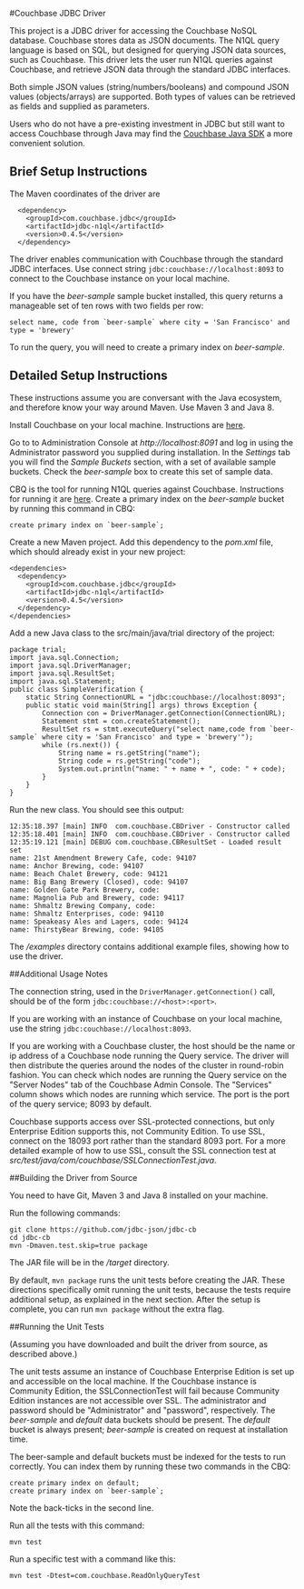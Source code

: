 #Couchbase JDBC Driver

This project is a JDBC driver for accessing the Couchbase NoSQL database. Couchbase stores data as JSON documents.
The N1QL query language is based on SQL, but designed for querying JSON data sources, such as Couchbase.
This driver lets the user run N1QL queries against Couchbase, and retrieve JSON data through the standard
JDBC interfaces. 

Both simple JSON values (string/numbers/booleans) and compound JSON values (objects/arrays) are supported.
Both types of values can be retrieved as fields and supplied as parameters.

Users who do not have a pre-existing investment in JDBC but still want to access Couchbase through Java
may find the [Couchbase Java SDK](http://developer.couchbase.com/documentation/server/4.1/sdks/java-2.2/java-intro.html)
a more convenient solution.

## Brief Setup Instructions

The Maven coordinates of the driver are 

      <dependency>
        <groupId>com.couchbase.jdbc</groupId>
        <artifactId>jdbc-n1ql</artifactId>
        <version>0.4.5</version>
      </dependency>

The driver enables communication with Couchbase through the standard JDBC interfaces. Use connect string `jdbc:couchbase://localhost:8093` to connect to the Couchbase instance on your local machine.

If you have the *beer-sample* sample bucket installed, this query returns a manageable set of ten rows with two fields per row:

    select name, code from `beer-sample` where city = 'San Francisco' and type = 'brewery'

To run the query, you will need to create a primary index on *beer-sample*.

## Detailed Setup Instructions

These instructions assume you are conversant with the Java ecosystem, and therefore
know your way around Maven. Use Maven 3 and Java 8. 

Install Couchbase on your local machine. Instructions are [here](http://developer.couchbase.com/documentation/server/4.1/getting-started/installing.html).

Go to to Administration Console at *http://localhost:8091* and log in using the Administrator password you supplied during installation. In the *Settings* tab you will find the *Sample Buckets* section, with a set of available sample buckets. Check the *beer-sample* box to create this set of sample data.

CBQ is the tool for running N1QL queries against Couchbase. Instructions for running it are [here](http://developer.couchbase.com/documentation/server/4.1/n1ql/n1ql-intro/cbq.html). Create a primary index on the *beer-sample* bucket by running this command in CBQ:

    create primary index on `beer-sample`;
    
Create a new Maven project. Add this dependency to the *pom.xml* file, which should already exist in your new project:

    <dependencies>
      <dependency>
        <groupId>com.couchbase.jdbc</groupId>
        <artifactId>jdbc-n1ql</artifactId>
        <version>0.4.5</version>
      </dependency>
    </dependencies>
    
Add a new Java class to the src/main/java/trial directory of the project:

    package trial;
    import java.sql.Connection;
    import java.sql.DriverManager;
    import java.sql.ResultSet;
    import java.sql.Statement;
    public class SimpleVerification {
        static String ConnectionURL = "jdbc:couchbase://localhost:8093";
        public static void main(String[] args) throws Exception {
            Connection con = DriverManager.getConnection(ConnectionURL);
            Statement stmt = con.createStatement();
            ResultSet rs = stmt.executeQuery("select name,code from `beer-sample` where city = 'San Francisco' and type = 'brewery'");
            while (rs.next()) {
                String name = rs.getString("name");
                String code = rs.getString("code");
                System.out.println("name: " + name + ", code: " + code);
            }
        }
    }

Run the new class. You should see this output:

    12:35:18.397 [main] INFO  com.couchbase.CBDriver - Constructor called
    12:35:18.401 [main] INFO  com.couchbase.CBDriver - Constructor called
    12:35:19.121 [main] DEBUG com.couchbase.CBResultSet - Loaded result set
    name: 21st Amendment Brewery Cafe, code: 94107
    name: Anchor Brewing, code: 94107
    name: Beach Chalet Brewery, code: 94121
    name: Big Bang Brewery (Closed), code: 94107
    name: Golden Gate Park Brewery, code: 
    name: Magnolia Pub and Brewery, code: 94117
    name: Shmaltz Brewing Company, code: 
    name: Shmaltz Enterprises, code: 94110
    name: Speakeasy Ales and Lagers, code: 94124
    name: ThirstyBear Brewing, code: 94105
    
The */examples* directory contains additional example files, showing how to use the driver.

##Additional Usage Notes

The connection string, used in the `DriverManager.getConnection()` call, should be of the form  `jdbc:couchbase://<host>:<port>`.

If you are working with an instance of Couchbase on your local machine, use the string `jdbc:couchbase://localhost:8093`. 

If you are working with a Couchbase cluster, the host should be the name or ip address of a Couchbase node running the Query service.
The driver will then distribute the queries around the nodes of the cluster in round-robin fashion. You can check which nodes are
running the Query service on the "Server Nodes" tab of the Couchbase Admin Console. The "Services" column shows which nodes are
running which service. The port is the port of the query service; 8093 by default.

Couchbase supports access over SSL-protected connections, but only Enterprise Edition supports this, not Community Edition.
To use SSL, connect on the 18093 port rather than the standard 8093 port. For a more detailed example of how to use SSL, consult
the SSL connection test at *src/test/java/com/couchbase/SSLConnectionTest.java*.

##Building the Driver from Source

You need to have Git, Maven 3 and Java 8 installed on your machine.

Run the following commands:

    git clone https://github.com/jdbc-json/jdbc-cb
    cd jdbc-cb
    mvn -Dmaven.test.skip=true package

The JAR file will be in the */target* directory.

By default, `mvn package` runs the unit tests before creating the JAR. 
These directions specifically omit running the unit tests, because the tests require additional setup, as explained in the next section. 
After the setup is complete, you can run `mvn package` without the extra flag.

##Running the Unit Tests

(Assuming you have downloaded and built the driver from source, as described above.)

The unit tests assume an instance of Couchbase Enterprise Edition is set up and accessible on
the local machine. If the Couchbase instance is Community Edition, the SSLConnectionTest will fail because
Community Edition instances are not accessible over SSL. 
The administrator and password should be "Administrator" and "password",
respectively. The *beer-sample* and *default* data buckets
should be present. The *default* bucket is always present; *beer-sample* is created on request at installation time.

The beer-sample and default buckets must be indexed for the tests to run correctly.
You can index them by running these two commands in the CBQ:

    create primary index on default;
    create primary index on `beer-sample`;
    
Note the back-ticks in the second line.

Run all the tests with this command:

    mvn test

Run a specific test with a command like this:

    mvn test -Dtest=com.couchbase.ReadOnlyQueryTest
